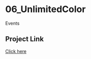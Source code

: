 # 06_UnlimitedColor
Events

## Project Link
[Click here](https://aditya301200.github.io/06_UnlimitedColor/)
